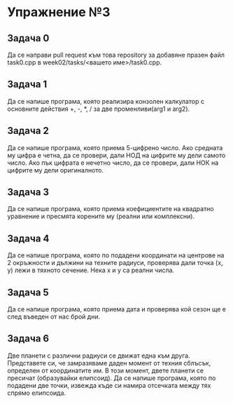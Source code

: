 # Упражнение №3

## Задача 0
Да се направи pull request към това repository за добавяне празен файл task0.cpp в week02/tasks/<вашето име>/task0.cpp.

## Задача 1
Да се напише програма, която реализира конзолен калкулатор с основните действия +, -, *, \/ за две променливи(arg1 и arg2).

## Задача 2
Да се напише програма, която приема 5-цифрено число. Ако средната му цифра е четна, да се провери, дали НОД на цифрите му дели самото число. Ако пък цифрата е нечетно число, да се провери, дали НОК на цифрите му дели оригиналното. 

## Задача 3
Да се напише програма, която приема коефициентите на квадратно уравнение и пресмята корените му (реални или комплексни).

## Задача 4
Да се напише програма, която по подадени координати на центрове на 2 окръжности и дължини на техните радиуси, проверява дали точка (x, y) лежи в тяхното сечение. Нека x и y са реални числа.

## Задача 5
Да се напише програма, която приема дата и проверява кой сезон ще е след въведен от нас брой дни.

## Задача 6
Две планети с различни радиуси се движат една към друга. Представете си, че замразяваме даден момент от техния сблъсък, определен от координатите им. В този момент, двете планети се пресичат (образувайки елипсоид).
Да се напише програма, която по подадени две точки, извежда къде си намира отсечката между тях спрямо елипсоида.

